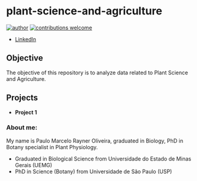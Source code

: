 # plant-science-and-agriculture
[![author](https://img.shields.io/badge/author-paulorayner-red.svg)](https://www.linkedin.com/in/paulo-marcelo-rayner-oliveira/)
[![contributions welcome](https://img.shields.io/badge/contributions-welcome-brightgreen.svg?style=flat)]()

* [LinkedIn](https://www.linkedin.com/in/paulo-marcelo-rayner-oliveira/)

## Objective 

The objective of this repository is to analyze data related to Plant Science and Agriculture.

## Projects

* **Project 1**










### About me: 

My name is Paulo Marcelo Rayner Oliveira, graduated in Biology, PhD in Botany specialist in Plant Physiology.


* Graduated in Biological Science from Universidade do Estado de Minas Gerais (UEMG)
* PhD in Science (Botany) from Universidade de São Paulo (USP) 
